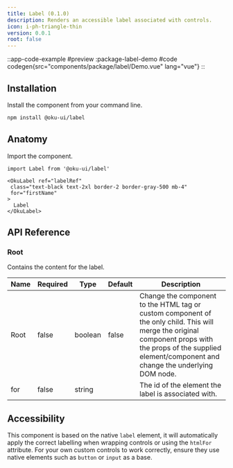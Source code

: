 ```yaml
---
title: Label (0.1.0)
description: Renders an accessible label associated with controls.
icon: i-ph-triangle-thin
version: 0.0.1
root: false
---
```



::app-code-example
#preview
:package-label-demo
#code
codegen{src="components/package/label/Demo.vue" lang="vue"}
::

## Installation

Install the component from your command line.

```bash
npm install @oku-ui/label
```

## Anatomy

Import the component.

```vue
import Label from '@oku-ui/label'

<OkuLabel ref="labelRef"
 class="text-black text-2xl border-2 border-gray-500 mb-4"
 for="firstName"
>
  Label
</OkuLabel>
```

## API Reference

### Root

Contains the content for the label.

| Name | Required | Type | Default | Description |
| --- | --- | --- | --- | --- |
| Root | false | boolean | false | Change the component to the HTML tag or custom component of the only child. This will merge the original component props with the props of the supplied element/component and change the underlying DOM node. |
| for | false | string |  | The id of the element the label is associated with. |

## Accessibility

This component is based on the native `label` element, it will automatically apply the correct labelling when wrapping controls or using the `htmlFor` attribute. For your own custom controls to work correctly, ensure they use native elements such as `button` or `input` as a base.